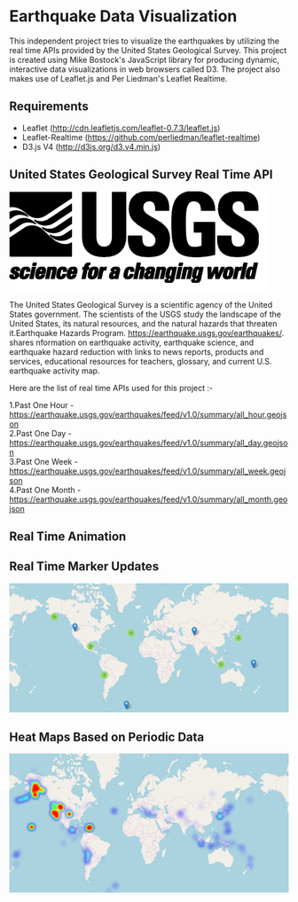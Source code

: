 # Earthquake Data Visualization

This independent project tries to visualize the earthquakes by utilizing the real time APIs provided by the United States Geological Survey. This project is created using Mike Bostock's JavaScript library for producing dynamic, interactive data visualizations in web browsers called D3. The project also makes use of Leaflet.js and Per Liedman's Leaflet Realtime.

## Requirements

- Leaflet (http://cdn.leafletjs.com/leaflet-0.7.3/leaflet.js)
- Leaflet-Realtime (https://github.com/perliedman/leaflet-realtime)
- D3.js V4 (http://d3js.org/d3.v4.min.js)
 

## United States Geological Survey Real Time API 
![GTD Logo](/image/usgs.png)

The United States Geological Survey is a scientific agency of the United States government. The scientists of the USGS study the landscape of the United States, its natural resources, and the natural hazards that threaten it.Earthquake Hazards Program. https://earthquake.usgs.gov/earthquakes/. shares nformation on earthquake activity, earthquake science, and earthquake hazard reduction with links to news reports, products and services, educational resources for teachers, glossary, and current U.S. earthquake activity map.

Here are the list of real time APIs used for this project :-

1.Past One Hour - https://earthquake.usgs.gov/earthquakes/feed/v1.0/summary/all_hour.geojson  
2.Past One Day - https://earthquake.usgs.gov/earthquakes/feed/v1.0/summary/all_day.geojson  
3.Past One Week - https://earthquake.usgs.gov/earthquakes/feed/v1.0/summary/all_week.geojson  
4.Past One Month - https://earthquake.usgs.gov/earthquakes/feed/v1.0/summary/all_month.geojson  

## Real Time Animation

## Real Time Marker Updates
![GTD Logo](/image/edv1.png)

## Heat Maps Based on Periodic Data
![GTD Logo](/image/edv2.png)
